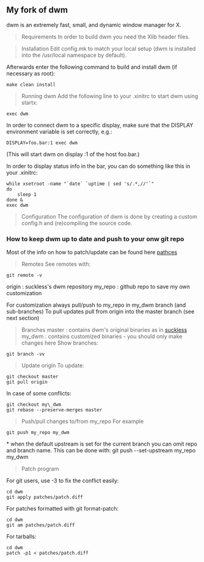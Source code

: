 ## My fork of dwm

dwm is an extremely fast, small, and dynamic window manager for X.

> Requirements
In order to build dwm you need the Xlib header files.

> Installation
Edit config.mk to match your local setup (dwm is installed into
the /usr/local namespace by default).

Afterwards enter the following command to build and install dwm (if
necessary as root):
```
make clean install
```

> Running dwm
Add the following line to your .xinitrc to start dwm using startx:
```
exec dwm
```

In order to connect dwm to a specific display, make sure that
the DISPLAY environment variable is set correctly, e.g.:
```
DISPLAY=foo.bar:1 exec dwm
```
(This will start dwm on display :1 of the host foo.bar.)

In order to display status info in the bar, you can do something
like this in your .xinitrc:
```
while xsetroot -name "`date` `uptime | sed 's/.*,//'`"
do
    sleep 1
done &
exec dwm
```

> Configuration
The configuration of dwm is done by creating a custom config.h
and (re)compiling the source code.

### How to keep dwm up to date and push to your onw git repo

Most of the info on how to patch/update can be found here
[pathces](https://dwm.suckless.org/customisation/patches_in_git/)

> Remotes
See remotes with:
```
git remote -v
```
origin : suckless's dwm repository
my\_repo : github repo to save my own customization

For customization always pull/push to my\_repo in my\_dwm branch (and sub-branches)
To pull updates pull from origin into the master branch (see next section)

> Branches
master : contains dwm's original binaries as in [suckless](git://git.suckless.org/dwm)
my\_dwm : contains customized binaries - you should only make changes here
Show branches:
```
git branch -vv
```

> Update origin
To update:
```
git checkout master
git pull origin
```
In case of some conflicts:
```
git checkout my\_dwm
git rebase --preserve-merges master
```

> Push/pull changes to/from my\_repo
For example
```
git push my_repo my_dwm
```
\* when the default upstream is set for the current branch you can omit repo and branch name. This can be done with:
    git push --set-upstream my_repo my_dwm

> Patch program

For git users, use -3 to fix the conflict easily:
```
cd dwm
git apply patches/patch.diff
```

For patches formatted with git format-patch:
```
cd dwm
git am patches/patch.diff
```

For tarballs:
```
cd dwm
patch -p1 < patches/patch.diff
```
